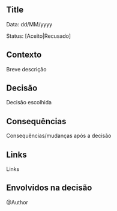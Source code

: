 ## Title

Data: dd/MM/yyyy

Status: [Aceito|Recusado]  

## Contexto

Breve descrição

## Decisão

Decisão escolhida

## Consequências

Consequências/mudanças após a decisão

## Links 

Links 

## Envolvidos na decisão

@Author